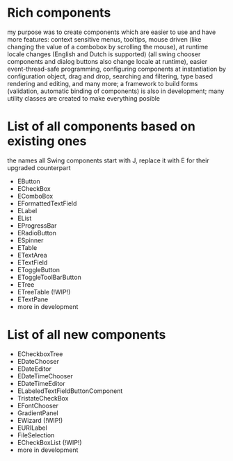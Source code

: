 # Rich components #

my purpose was to create components which are easier to use and have more features: context sensitive menus, tooltips, mouse driven (like changing the value of a combobox by scrolling the mouse), at runtime locale changes (English and Dutch is supported) (all swing chooser components and dialog buttons also change locale at runtime), easier event-thread-safe programming, configuring components at instantiation by configuration object, drag and drop, searching and filtering, type based rendering and editing, and many more; a framework to build forms (validation, automatic binding of components) is also in development; many utility classes are created to make everything posible


# List of all components based on existing ones #

the names all Swing components start with J, replace it with E for their upgraded counterpart

  * EButton
  * ECheckBox
  * EComboBox
  * EFormattedTextField
  * ELabel
  * EList
  * EProgressBar
  * ERadioButton
  * ESpinner
  * ETable
  * ETextArea
  * ETextField
  * EToggleButton
  * EToggleToolBarButton
  * ETree
  * ETreeTable (!WIP!)
  * ETextPane
  * more in development

# List of all new components #

  * ECheckboxTree
  * EDateChooser
  * EDateEditor
  * EDateTimeChooser
  * EDateTimeEditor
  * ELabeledTextFieldButtonComponent
  * TristateCheckBox
  * EFontChooser
  * GradientPanel
  * EWizard (!WIP!)
  * EURILabel
  * FileSelection
  * ECheckBoxList (!WIP!)
  * more in development